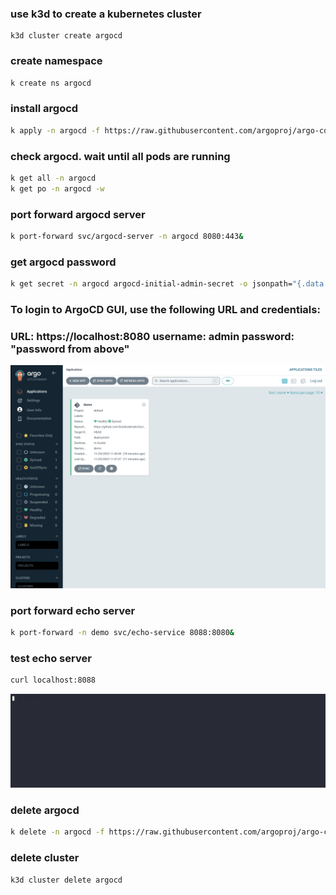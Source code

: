 ### use k3d to create a kubernetes cluster
```agsl
k3d cluster create argocd
```
### create namespace
```bash
k create ns argocd 
```
### install argocd
```bash
k apply -n argocd -f https://raw.githubusercontent.com/argoproj/argo-cd/stable/manifests/install.yaml 
```
### check argocd. wait until all pods are running
```bash
k get all -n argocd 
k get po -n argocd -w 
```
### port forward argocd server
```bash
k port-forward svc/argocd-server -n argocd 8080:443& 
```
### get argocd password
```bash
k get secret -n argocd argocd-initial-admin-secret -o jsonpath="{.data.password}" | base64 -d; echo 
```
### To login to ArgoCD GUI, use the following URL and credentials:
### URL: https://localhost:8080 username: admin password: "password from above"
![Image](./ArgoCD.png)
### port forward echo server
```bash
k port-forward -n demo svc/echo-service 8088:8080& 
```
### test echo server
```bash
curl localhost:8088 
```
![Image](./check_echo.gif)
### delete argocd
```bash
k delete -n argocd -f https://raw.githubusercontent.com/argoproj/argo-cd/stable/manifests/install.yaml 
```
### delete cluster
```bash
k3d cluster delete argocd
```




